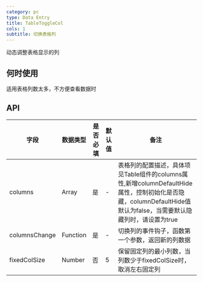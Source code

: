 ```yaml
---
category: pc
type: Data Entry
title: TableToggleCol
cols: 1
subtitle: 切换表格列
---
```

动态调整表格显示的列


## 何时使用

适用表格列数太多，不方便查看数据时

## API

字段 | 数据类型 | 是否必填 | 默认值 | 备注
--- | --- | --- | --- | ---
columns | Array | 是 | - | 表格列的配置描述，具体项见Table组件的columns属性,新增columnDefaultHide属性，控制初始化是否隐藏，columnDefaultHide值默认为false，当需要默认隐藏列时，请设置为true
columnsChange | Function | 是 | - | 切换列的事件钩子，函数第一个参数，返回新的列数据
fixedColSize | Number | 否 | 5 | 保留固定列的最小列数，当列数少于fixedColSize时，取消左右固定列




